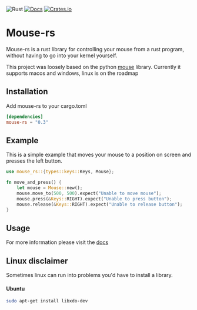 ![Rust](https://github.com/DankDumpster/mouse-rs/workflows/Rust/badge.svg?style=flat-square) [![Docs](https://docs.rs/mouse-rs/badge.svg?style=flat-square)](https://docs.rs/mouse-rs) [![Crates.io](https://img.shields.io/crates/v/mouse-rs)](https://crates.io/crates/mouse-rs)
# Mouse-rs

Mouse-rs is a rust library for controlling your mouse from a rust program, without having to go into your kernel yourself.

This project was loosely based on the python [mouse](https://github.com/boppreh/mouse/) library.
Currently it supports macos and windows, linux is on the roadmap

## Installation
Add mouse-rs to your cargo.toml

```toml
[dependencies]
mouse-rs = "0.3"
```

## Example
This is a simple example that moves your mouse to a position on screen and presses the left button.

```rust
use mouse_rs::{types::keys::Keys, Mouse};

fn move_and_press() {
    let mouse = Mouse::new();
    mouse.move_to(500, 500).expect("Unable to move mouse");
    mouse.press(&Keys::RIGHT).expect("Unable to press button");
    mouse.release(&Keys::RIGHT).expect("Unable to release button");
}
```


## Usage
For more information please visit the [docs](https://docs.rs/mouse-rs/*/mouse_rs/)

## Linux disclaimer
Sometimes linux can run into problems you'd have to install a library.

#### Ubuntu
```bash
sudo apt-get install libxdo-dev
```

